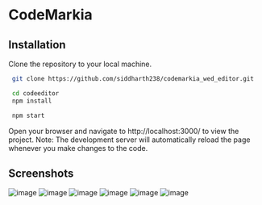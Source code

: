 
# CodeMarkia
 

## Installation

Clone the repository to your local machine.

```bash
 git clone https://github.com/siddharth238/codemarkia_wed_editor.git
```
    

```bash
 cd codeeditor
 npm install
```
```bash
 npm start
```
Open your browser and navigate to http://localhost:3000/ to view the project.
Note: The development server will automatically reload the page whenever you make changes to the code.
## Screenshots

![image](https://user-images.githubusercontent.com/62851444/217779635-9e4886a3-e0a8-4548-9a16-fa826c6ef2bd.png)
![image](https://user-images.githubusercontent.com/62851444/217779712-33228df7-a3af-4853-9398-0641190798e1.png)
![image](https://user-images.githubusercontent.com/62851444/217779812-5c2f9c2c-b116-44bc-a769-5723fbf09154.png)
![image](https://user-images.githubusercontent.com/62851444/217779889-4294ee9b-c12a-4970-b2c5-18f294726e1f.png)
![image](https://user-images.githubusercontent.com/62851444/217780314-0a11c4aa-9d80-47ab-b733-0e1165bcb862.png)
![image](https://user-images.githubusercontent.com/62851444/217780977-1302fa22-fa4f-4a70-b2f8-53c1113d78f2.png)


